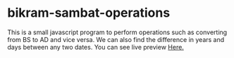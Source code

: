 # bikram-sambat-operations
This is a small javascript program to perform operations such as converting from BS to AD and vice versa. We can also find the difference in years and days between any two dates.
You can see live preview [Here.](https://rijalnr45.github.io/bikram-sambat-operations/) 

